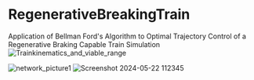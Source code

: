 # RegenerativeBreakingTrain
Application of Bellman Ford's Algorithm to Optimal Trajectory Control of a Regenerative Braking Capable Train Simulation
![Trainkinematics_and_viable_range](https://github.com/StephenThacker/RegenerativeBreakingTrain/assets/35053174/f516734f-675c-4b61-a523-53522f98d6bd)



![network_picture1](https://github.com/StephenThacker/RegenerativeBreakingTrain/assets/35053174/0637e4ea-8921-402a-9a65-da4430221d7c)
![Screenshot 2024-05-22 112345](https://github.com/StephenThacker/RegenerativeBreakingTrain/assets/35053174/ce13813f-7419-4f3e-8a98-45beef3411ff)
